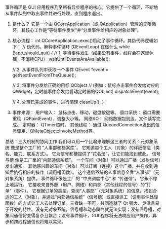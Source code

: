 事件循环是 GUI 应用程序乃至所有异步程序的核心。它提供了一个​​循环​​，不断地从事件队列中取出事件并进行处理，直到程序退出。
1. 是什么？
它是一个由 QCoreApplication（或 QApplication）管理的无限循环，其核心工作是“等待事件发生”并“分发事件给相应的对象处理”。
2. 核心流程：
int QCoreApplication::exec()启动了事件循环。其伪代码逻辑如下：
// 伪代码，解释事件循环 (QEventLoop) 在做什么
while (!app_should_quit) {
    // 1. 等待事件发生（如果没有事件，线程会在这里休眠，不消耗CPU）
    waitUntilEventsAreAvailable();

    // 2. 从事件队列中获取一个事件
    QEvent *event = getNextEventFromTheQueue();

    // 3. 将事件分发给正确的目标 QObject
    //    (例如：鼠标点击事件会发给对应的QWidget，定时器事件会发给启动定时器的QObject)
    dispatchEvent(event);

    // 4. 处理已完成的事件，进行清理
    cleanUp();
}

3. 事件来源：
​​用户输入​​： 鼠标点击、移动，键盘按键等。
​​窗口系统​​： 窗口需要重绘（QPaintEvent）、调整大小等。
​​网络/IO​​： 网络数据包到达、文件读写完成。
​​定时器​​： QTimer超时。
​​其他线程​​： 通过 QueuedConnection发出的信号调用、QMetaObject::invokeMethod等。

总结：三大机制的协同工作
我们可以用一个比喻来理解这三者的关系：
​​元对象系统​​ 像是整个工厂的 ​​“人事部和档案库”​​。
它知道每个工人（对象）的详细信息（类名、能力、联系方式）。
它为信号和槽提供了“花名册”，让它们能找到彼此。
​​信号与槽​​ 像是工厂里的 ​​“内部通信系统”​​。
一个车间（对象）可以通过广播（发射信号）发出通知。
其他感兴趣的车间（对象）可以订阅（连接）这个广播，并在收到通知后执行相应的操作（调用槽函数）。
这个通信系统的人事信息全靠“人事部”（元对象系统）提供。
​​事件循环​​ 像是工厂的 ​​“中央调度中心”​​ 和 ​​“传送带”​​。
它永不停止地运行。
它接收来自外部（用户、网络）和内部（其他线程的信号）的“订单”（事件）。
它根据订单的类型，查阅“人事部”（元对象系统）的信息，找到合适的工人（对象），并通过“内部通信系统”（信号槽）或直接派工（调用事件处理函数）的方式让工人去处理订单。
​​三者缺一不可，共同造就了 Qt 强大、灵活且易于开发的特性。​​ 没有元对象系统，信号槽和动态属性就无法实现；没有信号槽，对象间通信将变得复杂且耦合；没有事件循环，GUI 程序将无法响应用户操作，异步和跨线程通信也将难以实现。
